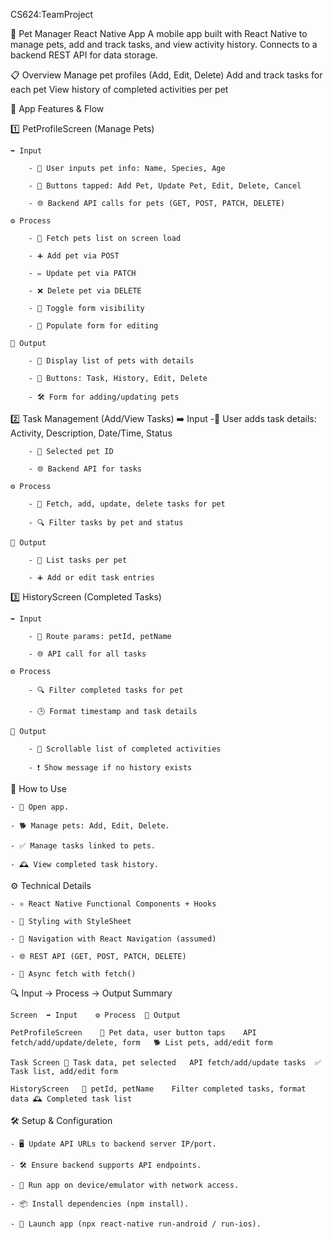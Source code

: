 CS624:TeamProject



🐾 Pet Manager React Native App
A mobile app built with React Native to manage pets, add and track tasks, and view activity history. Connects to a backend REST API for data storage.



📋 Overview
Manage pet profiles (Add, Edit, Delete)
Add and track tasks for each pet
View history of completed activities per pet


🔄 App Features & Flow

1️⃣ PetProfileScreen (Manage Pets)

    ➡️ Input

        - 📝 User inputs pet info: Name, Species, Age

        - 🔘 Buttons tapped: Add Pet, Update Pet, Edit, Delete, Cancel

        - 🌐 Backend API calls for pets (GET, POST, PATCH, DELETE)

    ⚙️ Process

        - 🔄 Fetch pets list on screen load

        - ➕ Add pet via POST

        - ✏️ Update pet via PATCH

        - ❌ Delete pet via DELETE

        - 📝 Toggle form visibility

        - 🔄 Populate form for editing

    🎯 Output

        - 📃 Display list of pets with details

        - 🔘 Buttons: Task, History, Edit, Delete

        - 🛠️ Form for adding/updating pets


2️⃣ Task Management (Add/View Tasks)
    ➡️ Input
        -📝 User adds task details: Activity, Description, Date/Time, Status

        - 🐾 Selected pet ID

        - 🌐 Backend API for tasks

    ⚙️ Process

        - 🔄 Fetch, add, update, delete tasks for pet

        - 🔍 Filter tasks by pet and status

    🎯 Output

        - 📃 List tasks per pet

        - ➕ Add or edit task entries
        
3️⃣ HistoryScreen (Completed Tasks)

    ➡️ Input

        - 📍 Route params: petId, petName

        - 🌐 API call for all tasks

    ⚙️ Process

        - 🔍 Filter completed tasks for pet

        - 🕒 Format timestamp and task details

    🎯 Output

        - 📜 Scrollable list of completed activities

        - ❗ Show message if no history exists

🔄 How to Use

    - 📲 Open app.

    - 🐕 Manage pets: Add, Edit, Delete.

    - ✅ Manage tasks linked to pets.

    - 🕰️ View completed task history.

⚙️ Technical Details

    - ⚛️ React Native Functional Components + Hooks

    - 🎨 Styling with StyleSheet

    - 🔀 Navigation with React Navigation (assumed)

    - 🌐 REST API (GET, POST, PATCH, DELETE)

    - 🚀 Async fetch with fetch()

🔍 Input → Process → Output Summary

    Screen	➡️ Input	⚙️ Process	🎯 Output

    PetProfileScreen	🐾 Pet data, user button taps	API fetch/add/update/delete, form	🐕 List pets, add/edit form

    Task Screen	📝 Task data, pet selected	API fetch/add/update tasks	✅ Task list, add/edit form

    HistoryScreen	📍 petId, petName	Filter completed tasks, format data	🕰️ Completed task list

🛠️ Setup & Configuration

    - 🖥️ Update API URLs to backend server IP/port.

    - 🛠️ Ensure backend supports API endpoints.

    - 📱 Run app on device/emulator with network access.

    - 📦 Install dependencies (npm install).

    - 🚀 Launch app (npx react-native run-android / run-ios).